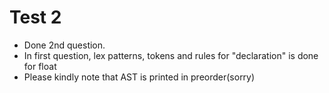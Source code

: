 # Test 2

- Done 2nd question.
- In first question, lex patterns, tokens and rules for "declaration" is done for float
- Please kindly note that AST is printed in preorder(sorry)

